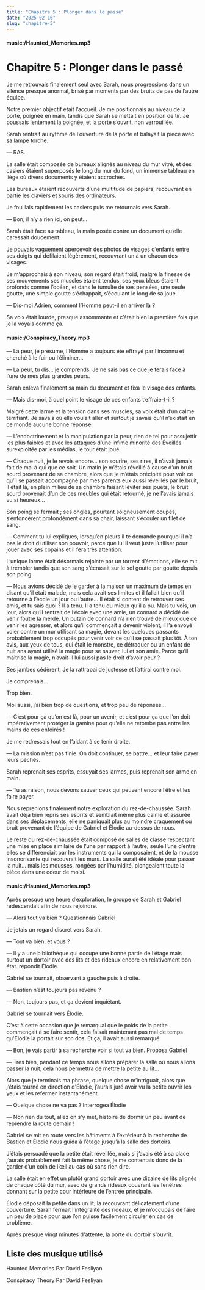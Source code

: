 ```yaml
---
title: "Chapitre 5 : Plonger dans le passé"
date: "2025-02-16"
slug: "chapitre-5"
---
```


#### music:/Haunted_Memories.mp3

# Chapitre 5 : Plonger dans le passé

Je me retrouvais finalement seul avec Sarah, nous progressions dans un silence presque anormal, brisé par moments par des bruits de pas de l’autre équipe.

Notre premier objectif était l’accueil. Je me positionnais au niveau de la porte, poignée en main, tandis que Sarah se mettait en position de tir. Je poussais lentement la poignée, et la porte s’ouvrit, non verrouillée.

Sarah rentrait au rythme de l’ouverture de la porte et balayait la pièce avec sa lampe torche.

— RAS.

La salle était composée de bureaux alignés au niveau du mur vitré, et des casiers étaient superposés le long du mur du fond, un immense tableau en liège où divers documents y étaient accrochés.

Les bureaux étaient recouverts d’une multitude de papiers, recouvrant en partie les claviers et souris des ordinateurs.

Je fouillais rapidement les casiers puis me retournais vers Sarah.

— Bon, il n’y a rien ici, on peut… 

Sarah était face au tableau, la main posée contre un document qu’elle caressait doucement.

Je pouvais vaguement apercevoir des photos de visages d’enfants entre ses doigts qui défilaient légèrement, recouvrant un à un chacun des visages.

Je m’approchais à son niveau, son regard était froid, malgré la finesse de ses mouvements ses muscles étaient tendus, ses yeux bleus étaient profonds comme l’océan, et dans le tumulte de ses pensées, une seule goutte, une simple goutte s’échappait, s’écoulant le long de sa joue.

— Dis-moi Adrien, comment l’Homme peut-il en arriver là ?

Sa voix était lourde, presque assommante et c’était bien la première fois que je la voyais comme ça.

#### music:/Conspiracy_Theory.mp3

— La peur, je présume, l’Homme a toujours été effrayé par l’inconnu et cherché à le fuir ou l’éliminer…

— La peur, tu dis… je comprends. Je ne sais pas ce que je ferais face à l’une de mes plus grandes peurs.

Sarah enleva finalement sa main du document et fixa le visage des enfants.

— Mais dis-moi, à quel point le visage de ces enfants t’effraie-t-il ?

Malgré cette larme et la tension dans ses muscles, sa voix était d’un calme terrifiant. Je savais où elle voulait aller et surtout je savais qu’il n’existait en ce monde aucune bonne réponse.

— L’endoctrinement et la manipulation par la peur, rien de tel pour assujettir les plus faibles et avec les attaques d’une infime minorité des Éveillés surexploitée par les médias, le tour était joué.

— Chaque nuit, je le revois encore… son sourire, ses rires, il n’avait jamais fait de mal à qui que ce soit. Un matin je m’étais réveillé à cause d’un bruit sourd provenant de sa chambre, alors que je m’étais précipité pour voir ce qu’il se passait accompagné par mes parents eux aussi réveillés par le bruit, il était là, en plein milieu de sa chambre faisant léviter ses jouets, le bruit sourd provenait d’un de ces meubles qui était retourné, je ne l’avais jamais vu si heureux…

Son poing se fermait ; ses ongles, pourtant soigneusement coupés, s’enfoncèrent profondément dans sa chair, laissant s’écouler un filet de sang.

— Comment tu lui expliques, lorsqu’en pleurs il te demande pourquoi il n’a pas le droit d’utiliser son pouvoir, parce que lui il veut juste l’utiliser pour jouer avec ses copains et il  fera très attention.

L’unique larme était désormais rejointe par un torrent d’émotions, elle se mit à trembler tandis que son sang s’écrasait sur le sol goutte par goutte depuis son poing.

— Nous avions décidé de le garder à la maison un maximum de temps en disant qu’il était malade, mais cela avait ses limites et il fallait bien qu’il retourne à l’école un jour ou l’autre… Il était si content de retrouver ses amis, et tu sais quoi ? Il a tenu. Il a tenu du mieux qu’il a pu. Mais tu vois, un jour, alors qu’il rentrait de l’école avec une amie, un connard a décidé de venir foutre la merde. Un putain de connard n’a rien trouvé de mieux que de venir les agresser, et alors qu’il commençait à devenir violent, il l’a envoyé voler contre un mur utilisant sa magie, devant les quelques passants probablement trop occupés pour venir voir ce qu’il se passait plus tôt. À ton avis, aux yeux de tous, qui était le monstre, ce détraquer ou un enfant de huit ans ayant utilisé la magie pour se sauver, lui et son amie. Parce qu’il maîtrise la magie, n’avait-il lui aussi pas le droit d’avoir peur ?

Ses jambes cédèrent. Je la rattrapai de justesse et l’attirai contre moi. 

Je comprenais…

Trop bien.

Moi aussi, j’ai bien trop de questions, et trop peu de réponses…

— C’est pour ça qu’on est là, pour un avenir, et c’est pour ça que l’on doit impérativement protéger la gamine pour qu’elle ne retombe pas entre les mains de ces enfoirés !

Je me redressais tout en l’aidant à se tenir droite.

— La mission n’est pas finie. On doit continuer, se battre… et leur faire payer leurs péchés.

Sarah reprenait ses esprits, essuyait ses larmes, puis reprenait son arme en main.

— Tu as raison, nous devons sauver ceux qui peuvent encore l’être et les faire payer.

Nous reprenions finalement notre exploration du rez-de-chaussée. Sarah avait déjà bien repris ses esprits et semblait même plus calme et assurée dans ses déplacements, elle ne paniquait plus au moindre craquement ou bruit provenant de l’équipe de Gabriel et Élodie au-dessus de nous.

Le reste du rez-de-chaussée était composé de salles de classe respectant une mise en place similaire de l’une par rapport à l’autre, seule l’une d’entre elles se différenciait par les instruments qui la composaient, et de la mousse insonorisante qui recouvrait les murs. La salle aurait été idéale pour passer la nuit… mais les mousses, rongées par l’humidité, plongeaient toute la pièce dans une odeur de moisi.

#### music:/Haunted_Memories.mp3

Après presque une heure d’exploration, le groupe de Sarah et Gabriel redescendait afin de nous rejoindre.

— Alors tout va bien ? Questionnais Gabriel

Je jetais un regard discret vers Sarah.

— Tout va bien, et vous ?

— Il y a une bibliothèque qui occupe une bonne partie de l’étage mais surtout un dortoir avec des lits et des rideaux encore en relativement bon état. répondit Élodie.

Gabriel se tournait, observant à gauche puis à droite.

— Bastien n’est toujours pas revenu ?

— Non, toujours pas, et ça devient inquiétant.

Gabriel se tournait vers Élodie. 

C’est à cette occasion que je remarquai que le poids de la petite commençait à se faire sentir, cela faisait maintenant pas mal de temps qu'Élodie la portait sur son dos. Et ça, il avait aussi remarqué.

— Bon, je vais partir à sa recherche voir si tout va bien. Proposa Gabriel

— Très bien, pendant ce temps nous allons préparer la salle où nous allons passer la nuit, cela nous permettra de mettre la petite au lit…

Alors que je terminais ma phrase, quelque chose m’intriguait, alors que j’étais tourné en direction d'Élodie, j’aurais juré avoir vu la petite ouvrir les yeux et les refermer instantanément.

— Quelque chose ne va pas ? Interrogea Élodie

— Non rien du tout, allez on s’y met, histoire de dormir un peu avant de reprendre la route demain !

Gabriel se mit en route vers les bâtiments à l’extérieur à la recherche de Bastien et Élodie nous guida à l’étage jusqu’à la salle des dortoirs.

J’étais persuadé que la petite était réveillée, mais si j’avais été à sa place j’aurais probablement fait la même chose, je me contentais donc de la garder d’un coin de l’œil au cas où sans rien dire.

La salle était en effet un plutôt grand dortoir avec une dizaine de lits alignés de chaque côté du mur, avec de grands rideaux couvrant les fenêtres donnant sur la petite cour intérieure de l’entrée principale.

Élodie déposait la petite dans un lit, la recouvrant délicatement d’une couverture. Sarah fermait l’intégralité des rideaux, et je m’occupais de faire un peu de place pour que l’on puisse facilement circuler en cas de problème.

Après presque vingt minutes d'attente, la porte du dortoir s'ouvrit.

## Liste des musique utilisé

Haunted Memories Par David Fesliyan

Conspiracy Theory Par David Fesliyan